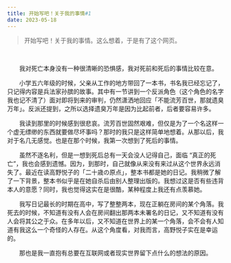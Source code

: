 ```yaml
---
title: 开始写吧！关于我的事情#1
date: 2023-05-18
---
```


> 开始写吧！关于我的事情。这么想着，于是有了这个网页。

<br>


&emsp;&emsp;我对死亡本身没有一种很清晰的恐惧感，我对死前和死后的事情比较在意。

&emsp;&emsp;小学五六年级的时候，父亲从工作的地方带回了一本书，书名我已经忘记了，只记得内容是兵法家孙膑的故事。其中有一节讲到一个反派角色（这个角色的名字我也记不清了）面对即将到来的审判，仍然潇洒地回应「不能流芳百世，那就遗臭万年」。反派还提到，之所以选择遗臭万年是因为比起前者，后者要容易许多。

&emsp;&emsp;我读到那里的时候感到很悲哀。流芳百世固然艰难，但仅是为了一个名这样一个虚无缥缈的东西就要做尽坏事吗？那时的我只是这样简单地想着。从那以后，我对于名几无感觉。也是在那个时候，我第一次想到了死后的事情。

&emsp;&emsp;虽然不逐名利，但是一想到死后总有一天会没人记得自己，面临 “真正的死亡”，我也会感到遗憾。因为，到那时，自己就像从来没有来过从这个世界永远消失了。最近在读高野悦子的「二十歳の原点」，整本书都是她的日记。我稍微了解了一下背景，整本书似乎是在她自杀后由别人整理出版的。我想过这是否有些违背本人的意愿？同时，我也觉得这实在是很酷，某种程度上我还有点羡慕她。

&emsp;&emsp;我写日记最长的时期在高中，写了整整两本，现在正躺在房间的某个角落。我死去的时候，不知道有没有人会在房间翻出那两本未署名的日记，又不知道有没有人会将其公之于众。在多年以后，又不知道在世界上的某一个角落，会不会有人知道有我这么一个奇怪的人存在。从这个角度看，对我而言，高野悦子实在是幸运的。

&emsp;&emsp;那也是我一直抱有总要在互联网或者现实世界留下点什么的想法的原因。


